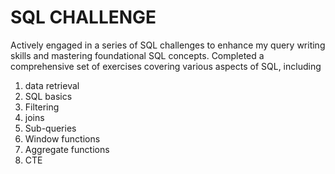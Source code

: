 # SQL CHALLENGE

Actively engaged in a series of SQL challenges to enhance my query writing skills and mastering foundational SQL concepts.
Completed a comprehensive set of exercises covering various aspects of SQL, including 
1. data retrieval
2. SQL basics
3. Filtering
4. joins
5. Sub-queries
6. Window functions
7. Aggregate functions
8. CTE





